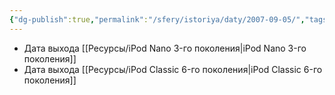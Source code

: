 ```yaml
---
{"dg-publish":true,"permalink":"/sfery/istoriya/daty/2007-09-05/","tags":["История"]}
---
```


- Дата выхода [[Ресурсы/iPod Nano 3-го поколения\|iPod Nano 3-го поколения]] 
- Дата выхода [[Ресурсы/iPod Classic 6-го поколения\|iPod Classic 6-го поколения]]  